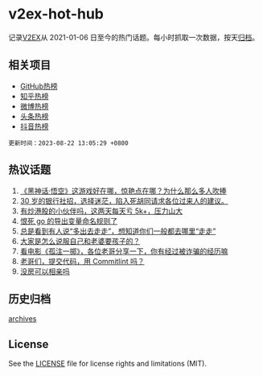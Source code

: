 # v2ex-hot-hub

 记录[V2EX](https://www.v2ex.com/)从 2021-01-06 日至今的热门话题。每小时抓取一次数据，按天[归档](archives)。
 
 ## 相关项目

- [GitHub热榜](https://github.com/snaildev/github-hot-hub)
- [知乎热榜](https://github.com/snaildev/zhihu-hot-hub)
- [微博热榜](https://github.com/snaildev/weibo-hot-hub)
- [头条热榜](https://github.com/snaildev/toutiao-hot-hub)
- [抖音热榜](https://github.com/snaildev/douyin-hot-hub)


 `更新时间：2023-08-22 13:05:29 +0800`

## 热议话题

1. [《黑神话·悟空》这游戏好在哪，惊艳点在哪？为什么那么多人吹捧](https://www.v2ex.com/t/967249)
1. [30 岁的银行社招，选择迷茫，陷入死胡同请求各位过来人的建议。](https://www.v2ex.com/t/967167)
1. [有炒港股的小伙伴吗，这两天每天亏 5k+，压力山大](https://www.v2ex.com/t/967091)
1. [恨死 go 的导出变量命名规则了](https://www.v2ex.com/t/967198)
1. [总是看到有人说“多出去走走”，想知道你们一般都去哪里“走走”](https://www.v2ex.com/t/967059)
1. [大家是怎么说服自己和老婆要孩子的？](https://www.v2ex.com/t/967266)
1. [看电影《孤注一掷》，各位老哥分享一下，你有经过被诈骗的经历嘛](https://www.v2ex.com/t/967294)
1. [老哥们，提交代码，用 Commitlint 吗？](https://www.v2ex.com/t/967093)
1. [没房可以相亲吗](https://www.v2ex.com/t/967296)

## 历史归档

[archives](archives)

## License

See the [LICENSE](LICENSE) file for license rights and limitations (MIT).
